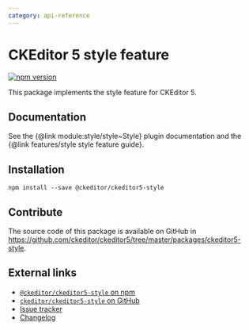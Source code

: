 ```yaml
---
category: api-reference
---
```


# CKEditor 5 style feature

[![npm version](https://badge.fury.io/js/%40ckeditor%2Fckeditor5-style.svg)](https://www.npmjs.com/package/@ckeditor/ckeditor5-style)

This package implements the style feature for CKEditor 5.

## Documentation

See the {@link module:style/style~Style} plugin documentation and the {@link features/style style feature guide}.

## Installation

```
npm install --save @ckeditor/ckeditor5-style
```

## Contribute

The source code of this package is available on GitHub in https://github.com/ckeditor/ckeditor5/tree/master/packages/ckeditor5-style.

## External links

* [`@ckeditor/ckeditor5-style` on npm](https://www.npmjs.com/package/@ckeditor/ckeditor5-style)
* [`ckeditor/ckeditor5-style` on GitHub](https://github.com/ckeditor/ckeditor5/tree/master/packages/ckeditor5-style)
* [Issue tracker](https://github.com/ckeditor/ckeditor5/issues)
* [Changelog](https://github.com/ckeditor/ckeditor5/blob/master/CHANGELOG.md)
